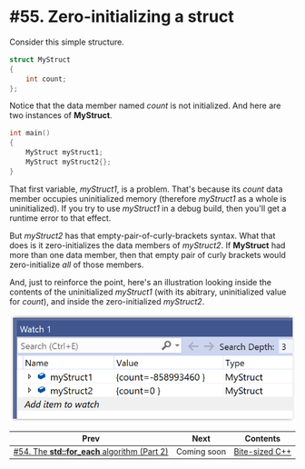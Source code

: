 # #55. Zero-initializing a struct

Consider this simple structure.

```cpp
struct MyStruct
{
    int count;
};
```

Notice that the data member named *count* is not initialized. And here are two instances of **MyStruct**.

```cpp
int main()
{
    MyStruct myStruct1;
    MyStruct myStruct2{};
}
```

That first variable, *myStruct1*, is a problem. That's because its *count* data member occupies uninitialized memory (therefore *myStruct1* as a whole is uninitialized). If you try to use *myStruct1* in a debug build, then you'll get a runtime error to that effect.

But *myStruct2* has that empty-pair-of-curly-brackets syntax. What that does is it zero-initializes the data members of *myStruct2*. If **MyStruct** had more than one data member, then that empty pair of curly brackets would zero-initialize *all* of those members.

And, just to reinforce the point, here's an illustration looking inside the contents of the uninitialized *myStruct1* (with its abitrary, uninitialized value for *count*), and inside the zero-initialized *myStruct2*.

![The contents of myStruct1 are abitrary; while the contents of myStruct2 are zeroed](images/uninitialized-struct-variable.png)

|Prev|Next|Contents|
|-|-|-|
|[#54. The **std::for_each** algorithm (Part 2)](054.md)|Coming soon|[Bite-sized C++](../README.md)|
